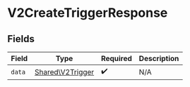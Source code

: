# V2CreateTriggerResponse


## Fields

| Field                                                | Type                                                 | Required                                             | Description                                          |
| ---------------------------------------------------- | ---------------------------------------------------- | ---------------------------------------------------- | ---------------------------------------------------- |
| `data`                                               | [Shared\V2Trigger](../../Models/Shared/V2Trigger.md) | :heavy_check_mark:                                   | N/A                                                  |